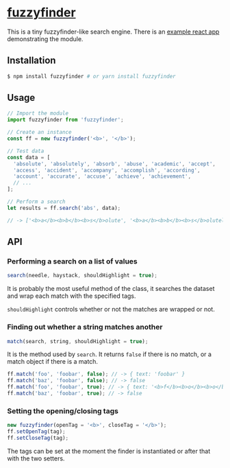 # [fuzzyfinder](https://github.com/rgehan/fuzzyfinder)

This is a tiny fuzzyfinder-like search engine.
There is an [example react app](https://github.com/rgehan/fuzzyfinder-example-app) demonstrating the module.

## Installation
```bash
$ npm install fuzzyfinder # or yarn install fuzzyfinder
```

## Usage
```javascript
// Import the module
import fuzzyfinder from 'fuzzyfinder';

// Create an instance
const ff = new fuzzyfinder('<b>', '</b>');

// Test data
const data = [
  'absolute', 'absolutely', 'absorb', 'abuse', 'academic', 'accept',
  'access', 'accident', 'accompany', 'accomplish', 'according',
  'account', 'accurate', 'accuse', 'achieve', 'achievement',
  // ...
];

// Perform a search
let results = ff.search('abs', data);

// -> ['<b>a</b><b>b</b><b>s</b>olute', '<b>a</b><b>b</b><b>s</b>olutely', ... ]
```

## API

### Performing a search on a list of values
```javascript
search(needle, haystack, shouldHighlight = true);
```
It is probably the most useful method of the class, it searches the dataset and wrap each match with the specified tags.

`shouldHighlight` controls whether or not the matches are wrapped or not.


### Finding out whether a string matches another
```javascript
match(search, string, shouldHighlight = true);
```
It is the method used by `search`. It returns `false` if there is no match, or a match object if there is a match.

```javascript
ff.match('foo', 'foobar', false); // -> { text: 'foobar' }
ff.match('baz', 'foobar', false); // -> false
ff.match('foo', 'foobar', true); // -> { text: '<b>f</b><b>o</b><b>o</b>bar' }
ff.match('baz', 'foobar', true); // -> false
```


### Setting the opening/closing tags
```javascript
new fuzzyfinder(openTag = '<b>', closeTag = '</b>');
ff.setOpenTag(tag);
ff.setCloseTag(tag);
```
The tags can be set at the moment the finder is instantiated or after that with the two setters.
